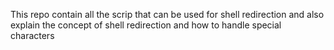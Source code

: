 This repo contain all the scrip that can be used for shell redirection and also explain the concept of shell redirection and how to handle special characters

